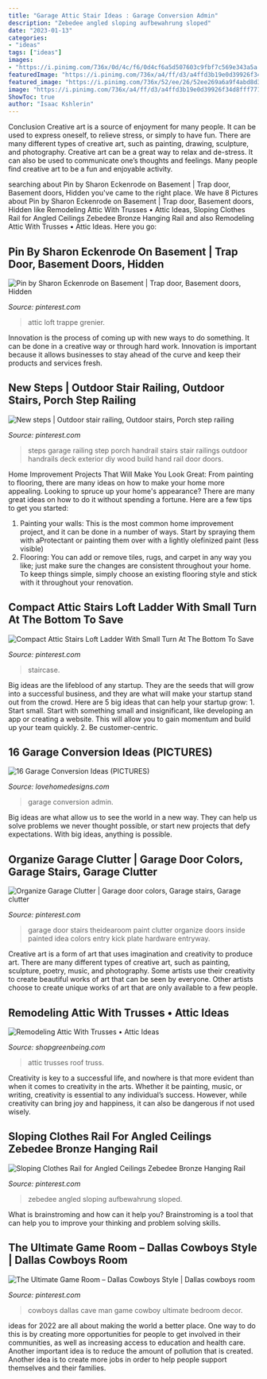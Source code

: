 ```yaml
---
title: "Garage Attic Stair Ideas : Garage Conversion Admin"
description: "Zebedee angled sloping aufbewahrung sloped"
date: "2023-01-13"
categories:
- "ideas"
tags: ["ideas"]
images:
- "https://i.pinimg.com/736x/0d/4c/f6/0d4cf6a5d507603c9fbf7c569e343a5a.jpg"
featuredImage: "https://i.pinimg.com/736x/a4/ff/d3/a4ffd3b19e0d39926f34d8fff771360c.jpg"
featured_image: "https://i.pinimg.com/736x/52/ee/26/52ee269a6a9f4abd8d3e12dede266cc1--garage-steps-garage-doors.jpg"
image: "https://i.pinimg.com/736x/a4/ff/d3/a4ffd3b19e0d39926f34d8fff771360c.jpg"
ShowToc: true
author: "Isaac Kshlerin"
---
```



Conclusion
Creative art is a source of enjoyment for many people. It can be used to express oneself, to relieve stress, or simply to have fun. There are many different types of creative art, such as painting, drawing, sculpture, and photography.
Creative art can be a great way to relax and de-stress. It can also be used to communicate one’s thoughts and feelings. Many people find creative art to be a fun and enjoyable activity.

	

		
searching about Pin by Sharon Eckenrode on Basement | Trap door, Basement doors, Hidden you've came to the right place. We have 8 Pictures about Pin by Sharon Eckenrode on Basement | Trap door, Basement doors, Hidden like Remodeling Attic With Trusses • Attic Ideas, Sloping Clothes Rail for Angled Ceilings Zebedee Bronze Hanging Rail and also Remodeling Attic With Trusses • Attic Ideas. Here you go:
		
    
## Pin By Sharon Eckenrode On Basement | Trap Door, Basement Doors, Hidden

<img loading=lazy src="https://i.pinimg.com/736x/51/fd/5c/51fd5c0866da758afd61ef6638f38498.jpg" onerror="this.onerror=null;this.src='https://tse1.mm.bing.net/th?id=OIP.xBHQ9EfnMGK1gDs16rjCOQHaHa&amp;pid=15.1';" alt="Pin by Sharon Eckenrode on Basement | Trap door, Basement doors, Hidden">

_Source: pinterest.com_

>attic loft trappe grenier. 

	

Innovation is the process of coming up with new ways to do something. It can be done in a creative way or through hard work. Innovation is important because it allows businesses to stay ahead of the curve and keep their products and services fresh.

    
## New Steps | Outdoor Stair Railing, Outdoor Stairs, Porch Step Railing

<img loading=lazy src="https://i.pinimg.com/736x/52/ee/26/52ee269a6a9f4abd8d3e12dede266cc1--garage-steps-garage-doors.jpg" onerror="this.onerror=null;this.src='https://tse2.mm.bing.net/th?id=OIP.LkDUblrRNEaYl0DMhbTyUwHaJ6&amp;pid=15.1';" alt="New steps | Outdoor stair railing, Outdoor stairs, Porch step railing">

_Source: pinterest.com_

>steps garage railing step porch handrail stairs stair railings outdoor handrails deck exterior diy wood build hand rail door doors. 

	

Home Improvement Projects That Will Make You Look Great: From painting to flooring, there are many ideas on how to make your home more appealing.
Looking to spruce up your home's appearance? There are many great ideas on how to do it without spending a fortune. Here are a few tips to get you started:
1. Painting your walls: This is the most common home improvement project, and it can be done in a number of ways. Start by spraying them with aProtectant or painting them over with a lightly olefinized paint (less visible) 
2. Flooring: You can add or remove tiles, rugs, and carpet in any way you like; just make sure the changes are consistent throughout your home. To keep things simple, simply choose an existing flooring style and stick with it throughout your renovation.

    
## Compact Attic Stairs Loft Ladder With Small Turn At The Bottom To Save

<img loading=lazy src="https://i.pinimg.com/736x/0d/4c/f6/0d4cf6a5d507603c9fbf7c569e343a5a.jpg" onerror="this.onerror=null;this.src='https://tse1.mm.bing.net/th?id=OIP.3fDDw4GBAj0cZx6sx9SjgQHaKZ&amp;pid=15.1';" alt="Compact Attic Stairs Loft Ladder With Small Turn At The Bottom To Save">

_Source: pinterest.com_

>staircase. 

	

Big ideas are the lifeblood of any startup. They are the seeds that will grow into a successful business, and they are what will make your startup stand out from the crowd. Here are 5 big ideas that can help your startup grow: 1. Start small. Start with something small and insignificant, like developing an app or creating a website. This will allow you to gain momentum and build up your team quickly. 2. Be customer-centric.

    
## 16 Garage Conversion Ideas (PICTURES)

<img loading=lazy src="https://s-media-cache-ak0.pinimg.com/564x/01/0b/9d/010b9da63fcfed9d8423edcfcb41db4e.jpg" onerror="this.onerror=null;this.src='https://tse4.mm.bing.net/th?id=OIP.2TpPV55cK5NelIySrMR2pAHaJ4&amp;pid=15.1';" alt="16 Garage Conversion Ideas (PICTURES)">

_Source: lovehomedesigns.com_

>garage conversion admin. 

	

Big ideas are what allow us to see the world in a new way. They can help us solve problems we never thought possible, or start new projects that defy expectations. With big ideas, anything is possible.

    
## Organize Garage Clutter | Garage Door Colors, Garage Stairs, Garage Clutter

<img loading=lazy src="https://i.pinimg.com/originals/87/01/cf/8701cfa69357b4d88c23d135e074e6ba.jpg" onerror="this.onerror=null;this.src='https://tse1.mm.bing.net/th?id=OIP.zeN2SPXhi3u8blwyT0wWrgHaLL&amp;pid=15.1';" alt="Organize Garage Clutter | Garage door colors, Garage stairs, Garage clutter">

_Source: pinterest.com_

>garage door stairs theidearoom paint clutter organize doors inside painted idea colors entry kick plate hardware entryway. 

	

Creative art is a form of art that uses imagination and creativity to produce art. There are many different types of creative art, such as painting, sculpture, poetry, music, and photography. Some artists use their creativity to create beautiful works of art that can be seen by everyone. Other artists choose to create unique works of art that are only available to a few people.

    
## Remodeling Attic With Trusses • Attic Ideas

<img loading=lazy src="http://shopgreenbeing.com/wp-content/uploads/2018/02/somewhat-vented-scissor-truss-roof-greenbuildingadvisor-in-dimensions-2816-x-2112-630x380.jpg" onerror="this.onerror=null;this.src='https://tse3.mm.bing.net/th?id=OIP.50f75BZq0cHNtXRhqTspRgHaEd&amp;pid=15.1';" alt="Remodeling Attic With Trusses • Attic Ideas">

_Source: shopgreenbeing.com_

>attic trusses roof truss. 

	

Creativity is key to a successful life, and nowhere is that more evident than when it comes to creativity in the arts. Whether it be painting, music, or writing, creativity is essential to any individual’s success. However, while creativity can bring joy and happiness, it can also be dangerous if not used wisely.

    
## Sloping Clothes Rail For Angled Ceilings Zebedee Bronze Hanging Rail

<img loading=lazy src="https://i.pinimg.com/736x/a4/ff/d3/a4ffd3b19e0d39926f34d8fff771360c.jpg" onerror="this.onerror=null;this.src='https://tse4.mm.bing.net/th?id=OIP.Ie9DEctMZTe5pVDtPYaz9gHaJ3&amp;pid=15.1';" alt="Sloping Clothes Rail for Angled Ceilings Zebedee Bronze Hanging Rail">

_Source: pinterest.com_

>zebedee angled sloping aufbewahrung sloped. 

	

What is brainstroming and how can it help you?
Brainstroming is a tool that can help you to improve your thinking and problem solving skills.

    
## The Ultimate Game Room – Dallas Cowboys Style | Dallas Cowboys Room

<img loading=lazy src="https://i.pinimg.com/736x/de/bb/54/debb548f9675f794a5a883e8cd049e08.jpg" onerror="this.onerror=null;this.src='https://tse4.mm.bing.net/th?id=OIP.uL4Kbqe908LigUe3nO3AgwHaFi&amp;pid=15.1';" alt="The Ultimate Game Room – Dallas Cowboys Style | Dallas cowboys room">

_Source: pinterest.com_

>cowboys dallas cave man game cowboy ultimate bedroom decor. 

	

ideas for 2022 are all about making the world a better place. One way to do this is by creating more opportunities for people to get involved in their communities, as well as increasing access to education and health care. Another important idea is to reduce the amount of pollution that is created. Another idea is to create more jobs in order to help people support themselves and their families.

